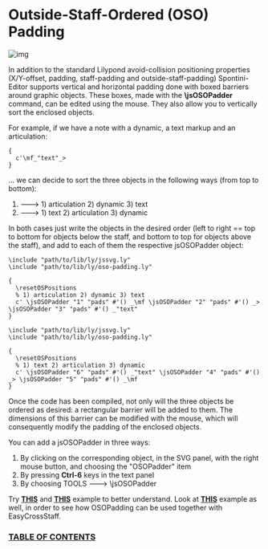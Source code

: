 <!--
Created (20/11/2020) by Paolo-Prete.
This file is part of Spontini-Editor project.

Spontini-Editor is free software: you can redistribute it and/or modify
it under the terms of the GNU General Public License as published by
the Free Software Foundation, either version 3 of the License, or
(at your option) any later version.
Spontini-Editor is distributed in the hope that it will be useful,
but WITHOUT ANY WARRANTY; without even the implied warranty of
MERCHANTABILITY or FITNESS FOR A PARTICULAR PURPOSE.  See the
GNU General Public License for more details.

You should have received a copy of the GNU General Public License
along with Spontini-Editor. If not, see <http://www.gnu.org/licenses/>.
-->

# Outside-Staff-Ordered (OSO) Padding

![img](images/OSOPadding.gif)

In addition to the standard Lilypond avoid-collision positioning properties (X/Y-offset, padding, staff-padding and outside-staff-padding) Spontini-Editor supports vertical and horizontal padding done with boxed barriers around graphic objects. These boxes, made with the **\jsOSOPadder** command, can be edited using the mouse. They also allow you to vertically sort the enclosed objects.

For example, if we have a note with a dynamic, a text markup and an articulation:

```
{
  c'\mf_"text"_>
}
```

... we can decide to sort the three objects in the following ways (from top to bottom):

 1. ---> 1) articulation 2) dynamic 3) text
 2. ---> 1) text 2) articulation 3) dynamic

In both cases just write the objects in the desired order (left to right == top to bottom for objects below the staff, and bottom to top for objects above the staff), and add to each of them the respective jsOSOPadder object:

```
\include "path/to/lib/ly/jssvg.ly"
\include "path/to/lib/ly/oso-padding.ly"

{
  \resetOSPositions
  % 1) articulation 2) dynamic 3) text
  c' \jsOSOPadder "1" "pads" #'() _\mf \jsOSOPadder "2" "pads" #'() _> \jsOSOPadder "3" "pads" #'() _"text"
}
```

```
\include "path/to/lib/ly/jssvg.ly"
\include "path/to/lib/ly/oso-padding.ly"

{
  \resetOSPositions
  % 1) text 2) articulation 3) dynamic
  c' \jsOSOPadder "6" "pads" #'() _"text" \jsOSOPadder "4" "pads" #'() _> \jsOSOPadder "5" "pads" #'() _\mf
}
```

Once the code has been compiled, not only will the three objects be ordered as desired: a rectangular barrier will be added to them. The dimensions of this barrier can be modified with the mouse, which will consequently modify the padding of the enclosed objects.

You can add a jsOSOPadder in three ways:

 1. By clicking on the corresponding object, in the SVG panel, with the right mouse button, and choosing the "OSOPadder" item
 2. By pressing **Ctrl-6** keys in the text panel
 3. By choosing TOOLS ---> \jsOSOPadder

Try **[THIS](../examples/oso-padding-example-1.ly)** and **[THIS](../examples/oso-padding-example-2.ly)** example to better understand.
Look at **[THIS](../examples/easy-cross-staff-example-3.ly)** example as well, in order to see how OSOPadding can be used together with EasyCrossStaff.

### [TABLE OF CONTENTS](toc.md)
